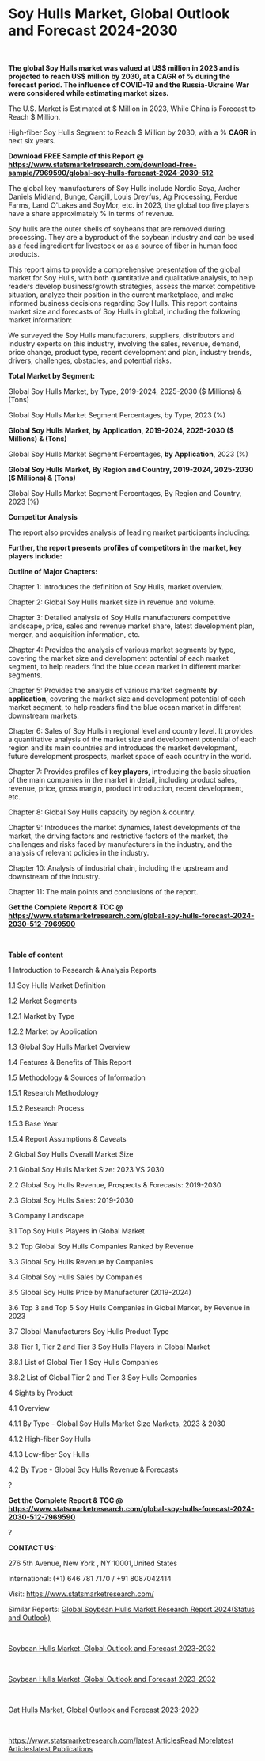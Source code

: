 <h1>Soy Hulls Market, Global Outlook and Forecast 2024-2030</h1><br/><p><strong>The global Soy Hulls market was valued at US$ million in 2023 and is projected to reach US$ million by 2030, at a <strong>CAGR</strong> of % during the forecast period. The influence of COVID-19 and the Russia-Ukraine War were considered while estimating market sizes.</strong></p>
 
 
 
 <p>The U.S. Market is Estimated at $ Million in 2023, While China is Forecast to Reach $ Million.</p>
 
 
 
 <p>High-fiber Soy Hulls Segment to Reach $ Million by 2030, with a % <strong>CAGR</strong> in next six years.</p>
 
 
 
 <p><strong>Download FREE Sample of this Report @ <a href="https://www.statsmarketresearch.com/download-free-sample/7969590/global-soy-hulls-forecast-2024-2030-512">https://www.statsmarketresearch.com/download-free-sample/7969590/global-soy-hulls-forecast-2024-2030-512</a></strong></p>
 
 
 
 <p>The global key manufacturers of Soy Hulls include Nordic Soya, Archer Daniels Midland, Bunge, Cargill, Louis Dreyfus, Ag Processing, Perdue Farms, Land O&#39;Lakes and SoyMor, etc. in 2023, the global top five players have a share approximately % in terms of revenue.</p>
 
 
 
 <p>Soy hulls are the outer shells of soybeans that are removed during processing. They are a byproduct of the soybean industry and can be used as a feed ingredient for livestock or as a source of fiber in human food products.</p>
 
 
 
 <p>This report aims to provide a comprehensive presentation of the global market for Soy Hulls, with both quantitative and qualitative analysis, to help readers develop business/growth strategies, assess the market competitive situation, analyze their position in the current marketplace, and make informed business decisions regarding Soy Hulls. This report contains market size and forecasts of Soy Hulls in global, including the following market information:</p>
 
 
 
 <p>We surveyed the Soy Hulls manufacturers, suppliers, distributors and industry experts on this industry, involving the sales, revenue, demand, price change, product type, recent development and plan, industry trends, drivers, challenges, obstacles, and potential risks.</p>
 
 
 
 <p><strong>Total Market by Segment:</strong></p>
 
 
 
 <p>Global Soy Hulls Market, by Type, 2019-2024, 2025-2030 ($ Millions) & (Tons)</p>
 
 
 
 <p>Global Soy Hulls Market Segment Percentages, by Type, 2023 (%)</p>
 
 
 
 <p><strong>Global Soy Hulls Market, <strong>by Application</strong>, 2019-2024, 2025-2030 ($ Millions) & (Tons)</strong></p>
 
 
 
 <p>Global Soy Hulls Market Segment Percentages, <strong>by Application</strong>, 2023 (%)</p>
 
 
 
 <p><strong>Global Soy Hulls Market, By Region and Country, 2019-2024, 2025-2030 ($ Millions) & (Tons)</strong></p>
 
 
 
 <p>Global Soy Hulls Market Segment Percentages, By Region and Country, 2023 (%)</p>
 
 
 
 <p><strong>Competitor Analysis</strong></p>
 
 
 
 <p>The report also provides analysis of leading market participants including:</p>
 
 
 
 <p><strong>Further, the report presents profiles of competitors in the market, <strong>key players</strong> include:</strong></p>
 
 
 
 <p><strong>Outline of Major Chapters:</strong></p>
 
 
 
 <p>Chapter 1: Introduces the definition of Soy Hulls, market overview.</p>
 
 
 
 <p>Chapter 2: Global Soy Hulls market size in revenue and volume.</p>
 
 
 
 <p>Chapter 3: Detailed analysis of Soy Hulls manufacturers competitive landscape, price, sales and revenue market share, latest development plan, merger, and acquisition information, etc.</p>
 
 
 
 <p>Chapter 4: Provides the analysis of various market segments by type, covering the market size and development potential of each market segment, to help readers find the blue ocean market in different market segments.</p>
 
 
 
 <p>Chapter 5: Provides the analysis of various market segments <strong>by application</strong>, covering the market size and development potential of each market segment, to help readers find the blue ocean market in different downstream markets.</p>
 
 
 
 <p>Chapter 6: Sales of Soy Hulls in regional level and country level. It provides a quantitative analysis of the market size and development potential of each region and its main countries and introduces the market development, future development prospects, market space of each country in the world.</p>
 
 
 
 <p>Chapter 7: Provides profiles of <strong>key players</strong>, introducing the basic situation of the main companies in the market in detail, including product sales, revenue, price, gross margin, product introduction, recent development, etc.</p>
 
 
 
 <p>Chapter 8: Global Soy Hulls capacity by region & country.</p>
 
 
 
 <p>Chapter 9: Introduces the market dynamics, latest developments of the market, the driving factors and restrictive factors of the market, the challenges and risks faced by manufacturers in the industry, and the analysis of relevant policies in the industry.</p>
 
 
 
 <p>Chapter 10: Analysis of industrial chain, including the upstream and downstream of the industry.</p>
 
 
 
 <p>Chapter 11: The main points and conclusions of the report.</p>
 
 
 
 <div><b>Get the Complete Report & TOC @ <a href="https://www.statsmarketresearch.com/global-soy-hulls-forecast-2024-2030-512-7969590">https://www.statsmarketresearch.com/global-soy-hulls-forecast-2024-2030-512-7969590</a></b></div>
 
 
 
 <p><br />
 
 <b>Table of content</b></p>
 
 
 
 <p>1 Introduction to Research & Analysis Reports<br />
 
 1.1 Soy Hulls Market Definition<br />
 
 1.2 Market Segments<br />
 
 1.2.1 Market by Type<br />
 
 1.2.2 Market by Application<br />
 
 1.3 Global Soy Hulls Market Overview<br />
 
 1.4 Features & Benefits of This Report<br />
 
 1.5 Methodology & Sources of Information<br />
 
 1.5.1 Research Methodology<br />
 
 1.5.2 Research Process<br />
 
 1.5.3 Base Year<br />
 
 1.5.4 Report Assumptions & Caveats<br />
 
 2 Global Soy Hulls Overall Market Size<br />
 
 2.1 Global Soy Hulls Market Size: 2023 VS 2030<br />
 
 2.2 Global Soy Hulls Revenue, Prospects & Forecasts: 2019-2030<br />
 
 2.3 Global Soy Hulls Sales: 2019-2030<br />
 
 3 Company Landscape<br />
 
 3.1 Top Soy Hulls Players in Global Market<br />
 
 3.2 Top Global Soy Hulls Companies Ranked by Revenue<br />
 
 3.3 Global Soy Hulls Revenue by Companies<br />
 
 3.4 Global Soy Hulls Sales by Companies<br />
 
 3.5 Global Soy Hulls Price by Manufacturer (2019-2024)<br />
 
 3.6 Top 3 and Top 5 Soy Hulls Companies in Global Market, by Revenue in 2023<br />
 
 3.7 Global Manufacturers Soy Hulls Product Type<br />
 
 3.8 Tier 1, Tier 2 and Tier 3 Soy Hulls Players in Global Market<br />
 
 3.8.1 List of Global Tier 1 Soy Hulls Companies<br />
 
 3.8.2 List of Global Tier 2 and Tier 3 Soy Hulls Companies<br />
 
 4 Sights by Product<br />
 
 4.1 Overview<br />
 
 4.1.1 By Type - Global Soy Hulls Market Size Markets, 2023 & 2030<br />
 
 4.1.2 High-fiber Soy Hulls<br />
 
 4.1.3 Low-fiber Soy Hulls<br />
 
 4.2 By Type - Global Soy Hulls Revenue & Forecasts<br />
 
 ? </p>
 
 
 
 <div><b>Get the Complete Report & TOC @ <a href="https://www.statsmarketresearch.com/global-soy-hulls-forecast-2024-2030-512-7969590">https://www.statsmarketresearch.com/global-soy-hulls-forecast-2024-2030-512-7969590</a></b></div>
 
 
 
 <p>? </p>
 
 
 
 <p><b>CONTACT US:</b><br />
 
 276 5th Avenue, New York , NY 10001,United States<br />
 
 International: (+1) 646 781 7170 / +91 8087042414<br />
 
 Visit: <a href="https://www.statsmarketresearch.com/">https://www.statsmarketresearch.com/</a><br />
 
 Similar Reports: <a href="https://www.statsmarketresearch.com/global-soy-hulls-forecast-2024-2030-512-7969590">Global Soybean Hulls Market Research Report 2024(Status and Outlook)</a><br />
 
 <br />
 
 <a href="https://www.statsmarketresearch.com/global-soy-hulls-forecast-2024-2030-512-7969590">Soybean Hulls Market, Global Outlook and Forecast 2023-2032</a><br />
 
 <br />
 
 <a href="https://www.statsmarketresearch.com/global-soy-hulls-forecast-2024-2030-512-7969590">Soybean Hulls Market, Global Outlook and Forecast 2023-2032</a><br />
 
 <br />
 
 <a href="https://www.statsmarketresearch.com/global-soy-hulls-forecast-2024-2030-512-7969590">Oat Hulls Market, Global Outlook and Forecast 2023-2029</a><br />
 
 <br />
 
 <a href="https://gyeongbokgung.com">https://www.statsmarketresearch.com/</a><a href="https://hallyeomaritime.com">latest Articles</a><a href="https://jingwansa.com">Read More</a><a href="https://nguoiviet.jp/">latest Articles</a><a href="https://www.intelmarketresearch.com/">latest Publications</a></p>